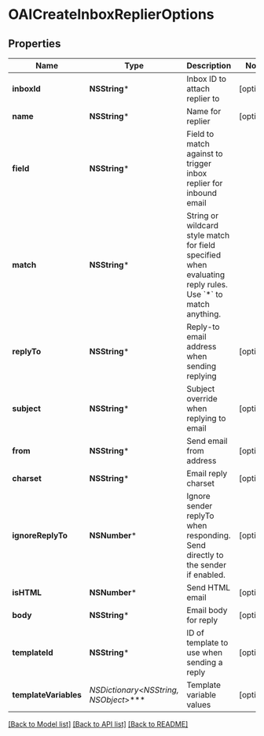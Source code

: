 # OAICreateInboxReplierOptions

## Properties
Name | Type | Description | Notes
------------ | ------------- | ------------- | -------------
**inboxId** | **NSString*** | Inbox ID to attach replier to | [optional] 
**name** | **NSString*** | Name for replier | [optional] 
**field** | **NSString*** | Field to match against to trigger inbox replier for inbound email | 
**match** | **NSString*** | String or wildcard style match for field specified when evaluating reply rules. Use &#x60;*&#x60; to match anything. | 
**replyTo** | **NSString*** | Reply-to email address when sending replying | [optional] 
**subject** | **NSString*** | Subject override when replying to email | [optional] 
**from** | **NSString*** | Send email from address | [optional] 
**charset** | **NSString*** | Email reply charset | [optional] 
**ignoreReplyTo** | **NSNumber*** | Ignore sender replyTo when responding. Send directly to the sender if enabled. | [optional] 
**isHTML** | **NSNumber*** | Send HTML email | [optional] 
**body** | **NSString*** | Email body for reply | [optional] 
**templateId** | **NSString*** | ID of template to use when sending a reply | [optional] 
**templateVariables** | **NSDictionary&lt;NSString*, NSObject*&gt;*** | Template variable values | [optional] 

[[Back to Model list]](../README#documentation-for-models) [[Back to API list]](../README#documentation-for-api-endpoints) [[Back to README]](../README)


